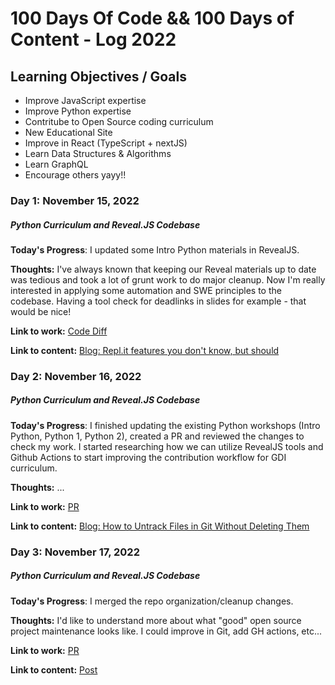 # 100 Days Of Code && 100 Days of Content - Log 2022

## Learning Objectives / Goals

* Improve JavaScript expertise
* Improve Python expertise
* Contritube to Open Source coding curriculum
* New Educational Site
* Improve in React (TypeScript + nextJS)
* Learn Data Structures & Algorithms
* Learn GraphQL
* Encourage others yayy!!

### Day 1: November 15, 2022
##### Python Curriculum and Reveal.JS Codebase

**Today's Progress**: I updated some Intro Python materials in RevealJS.

**Thoughts:** I've always known that keeping our Reveal materials up to date was tedious and took a lot of grunt work to do major cleanup. Now I'm really interested in applying some automation and SWE principles to the codebase. Having a tool check for deadlinks in slides for example - that would be nice!

**Link to work:** [Code Diff](https://github.com/girldevelopit/gdi-python/compare/main...fall22-overhaul)

**Link to content:** [Blog: Repl.it features you don't know, but should]()

### Day 2: November 16, 2022
##### Python Curriculum and Reveal.JS Codebase

**Today's Progress**: I finished updating the existing Python workshops (Intro Python, Python 1, Python 2), created a PR and reviewed the changes to check my work. I started researching how we can utilize RevealJS tools and Github Actions to start improving the contribution workflow for GDI curriculum.

**Thoughts:** ...

**Link to work:** [PR](https://github.com/girldevelopit/gdi-python/pull/2)

**Link to content:** [Blog: How to Untrack Files in Git Without Deleting Them]()

### Day 3: November 17, 2022
##### Python Curriculum and Reveal.JS Codebase

**Today's Progress**: I merged the repo organization/cleanup changes.

**Thoughts:** I'd like to understand more about what "good" open source project maintenance looks like. I could improve in Git, add GH actions, etc...

**Link to work:** [PR](https://github.com/girldevelopit/gdi-python/pull/2)

**Link to content:** [Post]()


